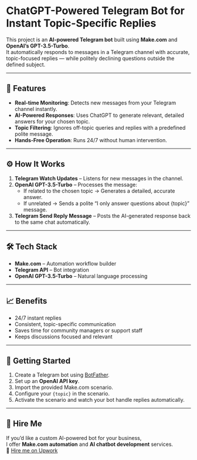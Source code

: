 # ChatGPT-Powered Telegram Bot for Instant Topic-Specific Replies

This project is an **AI-powered Telegram bot** built using **Make.com** and **OpenAI’s GPT-3.5-Turbo**.  
It automatically responds to messages in a Telegram channel with accurate, topic-focused replies — while politely declining questions outside the defined subject.

---

## 📌 Features
- **Real-time Monitoring**: Detects new messages from your Telegram channel instantly.
- **AI-Powered Responses**: Uses ChatGPT to generate relevant, detailed answers for your chosen topic.
- **Topic Filtering**: Ignores off-topic queries and replies with a predefined polite message.
- **Hands-Free Operation**: Runs 24/7 without human intervention.

---

## ⚙️ How It Works
1. **Telegram Watch Updates** – Listens for new messages in the channel.
2. **OpenAI GPT-3.5-Turbo** – Processes the message:
   - If related to the chosen topic → Generates a detailed, accurate answer.
   - If unrelated → Sends a polite “I only answer questions about {topic}” message.
3. **Telegram Send Reply Message** – Posts the AI-generated response back to the same chat automatically.

---

## 🛠 Tech Stack
- **Make.com** – Automation workflow builder
- **Telegram API** – Bot integration
- **OpenAI GPT-3.5-Turbo** – Natural language processing

---

## 📈 Benefits
- 24/7 instant replies
- Consistent, topic-specific communication
- Saves time for community managers or support staff
- Keeps discussions focused and relevant

---

## 🚀 Getting Started
1. Create a Telegram bot using [BotFather](https://core.telegram.org/bots#botfather).
2. Set up an **OpenAI API key**.
3. Import the provided Make.com scenario.
4. Configure your `{topic}` in the scenario.
5. Activate the scenario and watch your bot handle replies automatically.

---

## 📢 Hire Me
If you’d like a custom AI-powered bot for your business,  
I offer **Make.com automation** and **AI chatbot development** services.  
📩 [Hire me on Upwork](https://www.upwork.com/freelancers/~012c4b95e0c5eb81a8)
